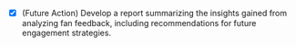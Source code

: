 - [x] (Future Action) Develop a report summarizing the insights gained from analyzing fan feedback, including recommendations for future engagement strategies.